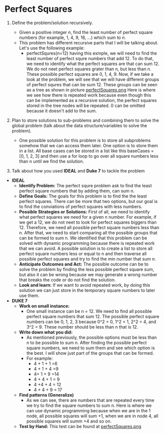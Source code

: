 # **Perfect Squares**

1. Define the problem/solution recursively.

   - Given a positive integer _n_, find the least number of perfect square numbers (for example, 1, 4, 9, 16, ...) which sum to _n_.
   - This problem has different recursive parts that I will be talking about. Let's use the following example:
     - perfectSqures(n=12) having this exmple, we will need to find the least number of perfect squre numbers that add 12. To do that, we need to identify what the perfect squares are that can sum 12. We do not neet perfect squares grater than n, but less than n. These possible perfect squares are 0, 1, 4, 9. Now, if we take a look at the problem, we will see that we will have different groups of perfect squres that can be sum 12. These groups can be seen as a tree as shown in picture [perfectSquares.png](https://github.com/DilanRamirez/problem-solving-exercises/blob/master/exams/exam2/perfectSquares/perfectSquares.png) Here is where we see how there is repeated work because even though this can be implemented as a recursive solution, the perfect squares stored in the tree nodes will be repeated. 0 can be omitted because it doesn't add to the sum.

2. Plan to store solutions to sub-problems and combining them to solve the global problem (talk about the data structure/variables to solve the problem).

   - One possible solution for this problem is to store all subproblems somehow that we can access them later. One option is to store them in a list. All base cases can be stored in a list like this baseCases = [0, 1, 2, 3] and then use a for loop to go over all square numbers less than n until we find the solution.

3. Talk about how you used **IDEAL** and **Duke 7** to tackle the problem

- **IDEAL**
  - **Identify Problem:** The perfect squre problem ask to find the least perfect square numbers that by adding them, can sum n.
  - **Define Goals:** The goals for this problem is to find the the least perfect squares. There can be more that two options, but our goal is to find the conviations of perfect squares with less numbers.
  - **Possible Strategies or Solutions:** First of all, we need to identify what perfect squares we need for a given n number. For example, if we get a 12, we do not neet to look for perfect squares biggers than 12. Therefore, we need all possible perfect square numbers less than n. After that, we need to start comparing all the possible groups that can be formed to sum n. We identified that this problem can be solved with dynamic programming because there is repeated work that we can avoid. A possible solution is to create a list to store all perfect square numbers less or equal to n and then traverse all possible perfect squares and try to find the min number that sum n.
  - **Anticipate Outcomes and Act:** The possible outcome can be to solve the problem by finding the less possible perfect square sum, but also it can be wrong because we may generate a wrong number that breaks the code or do not find the solution.
  - **Look and learn:** If we want to avoid repeated work, by doing this solution we can just store in the temporary square numbers to later use them.
- **DUKE 7**
  - **Work on small instance:**
    - One small instance can be n = 12. We need to find all possible perfect square numbers that sum 12. The possible perfect square numbers can be 0, 1, 2, 3 because 0^2 = 0, 1^2 = 1, 2^2 = 4, and 3^2 = 9. These number should be less than n that is 12.
  - **Write down what you did:**
    - As mentioned previously, the possible options must be less than n to be possible to sum n. After finding the possible perfect square numbers, we need to sum them and see which option is the best. I will show just part of the groups that can be formed.
    - For example:
      - 4 + 1 + 1 =6
      - 4 + 1 + 4 =9
      - 4+ 1 + 9 =14
      - 4 + 4 + 1 = 9
      - 4 +4 + 4 = 12
      - 4 + 4 + 9 = 17
  - **Find patterns (Generalize)**
    - As we can see, there are numbers that are repeated every time we try to find the square numbers to sum n. Here is where we can use dynamic programming because when we are in the 1 node, all possible squares will sum +1, when we are in node 4, all possible squares will summ +4 and so on.
  - **Test by Hand:** This test can be found at [perfectSquares.png](https://github.com/DilanRamirez/problem-solving-exercises/blob/master/exams/exam2/perfectSquares/perfectSquares.png)
